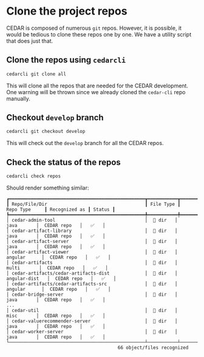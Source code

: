 # Clone the project repos

CEDAR is composed of numerous  `git` repos. However, it is possible, it would be tedious to clone these repos one by one.
We have a utility script that does just that.  

## Clone the repos using `cedarcli`

```sh
cedarcli git clone all
```

This will clone all the repos that are needed for the CEDAR development. One warning will be thrown since we already cloned the `cedar-cli` repo manually.

## Checkout `develop` branch

```sh
cedarcli git checkout develop
```

This will check out the `develop` branch for all the CEDAR repos.

## Check the status of the repos

```sh
cedarcli check repos
```

Should render something similar:
```
┏━━━━━━━━━━━━━━━━━━━━━━━━━━━━━━━━━━━━━━━━━━━━━━━━━━┳━━━━━━━━━━━┳━━━━━━━━━━━━━━━━━━┳━━━━━━━━━━━━━━━┳━━━━━━━━┓
┃ Repo/File/Dir                                    ┃ File Type ┃    Repo Type     ┃ Recognized as ┃ Status ┃
┡━━━━━━━━━━━━━━━━━━━━━━━━━━━━━━━━━━━━━━━━━━━━━━━━━━╇━━━━━━━━━━━╇━━━━━━━━━━━━━━━━━━╇━━━━━━━━━━━━━━━╇━━━━━━━━┩
│ cedar-admin-tool                                 │  📁 dir   │       java       │  CEDAR repo   │   ✅   │
│ cedar-artifact-library                           │  📁 dir   │       java       │  CEDAR repo   │   ✅   │
│ cedar-artifact-server                            │  📁 dir   │       java       │  CEDAR repo   │   ✅   │
│ cedar-artifact-viewer                            │  📁 dir   │     angular      │  CEDAR repo   │   ✅   │
│ cedar-artifacts                                  │  📁 dir   │      multi       │  CEDAR repo   │   ✅   │
│ cedar-artifacts/cedar-artifacts-dist             │  📁 dir   │   angular-dist   │  CEDAR repo   │   ✅   │
│ cedar-artifacts/cedar-artifacts-src              │  📁 dir   │     angular      │  CEDAR repo   │   ✅   │
│ cedar-bridge-server                              │  📁 dir   │       java       │  CEDAR repo   │   ✅   │
...
│ cedar-util                                       │  📁 dir   │       misc       │  CEDAR repo   │   ✅   │
│ cedar-valuerecommender-server                    │  📁 dir   │       java       │  CEDAR repo   │   ✅   │
│ cedar-worker-server                              │  📁 dir   │       java       │  CEDAR repo   │   ✅   │
└──────────────────────────────────────────────────┴───────────┴──────────────────┴───────────────┴────────┘
                                         66 object/files recognized
```
